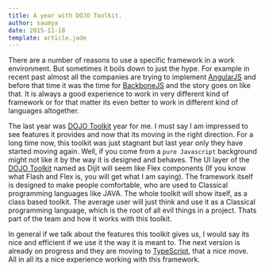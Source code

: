 ```yaml
---
title: A year with DOJO Toolkit.
author: saumya
date: 2015-11-18
template: article.jade
---
```

There are a number of reasons to use a specific framework in a work environment. But sometimes it boils down to just the hype. For example in recent past almost all the companies are trying to implement [AngularJS][1] and before that time it was the time for [BackboneJS][2] and the story goes on like that. It is always a good experience to work in very different kind of framework or for that matter its even better to work in different kind of languages altogether.          

The last year was [DOJO Toolkit][3] year for me. I must say I am impressed to see features it provides and now that its moving in the right direction. For a long time now, this toolkit was just stagnant but last year only they have started moving again. Well, if you come from a `pure Javascript` background might not like it by the way it is designed and behaves. The UI layer of the [DOJO Toolkit][3] named as Dijit will seem like Flex components (If you know what Flash and Flex is, you will get what I am saying). The framework itself is designed to make people comfortable, who are used to Classical programming languages like JAVA. The whole toolkit will show itself, as a class based toolkit. The average user will just think and use it as a Classical programming language, which is the root of all evil things in a project. Thats part of the team and how it works with this toolkit.          

In general if we talk about the features this toolkit gives us, I would say its nice and efficient if we use it the way it is meant to. The next version is already on progress and they are moving to [TypeScript][4], that a nice move. All in all its a nice experience working with this framework.     





[1]: https://angularjs.org/
[2]: http://backbonejs.org/
[3]: https://dojotoolkit.org/
[4]: http://www.typescriptlang.org/